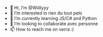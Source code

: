 - 👋 Hi, I’m @Wiillyyy
- 👀 I’m interested in rien du tout pelo
- 🌱 I’m currently learning JS/C# and Python
- 💞️ I’m looking to collaborate avec personne
- 📫 How to reach me on verra :)
